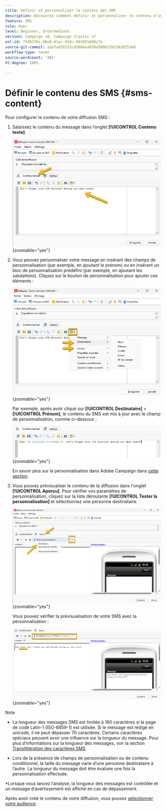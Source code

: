 ```yaml
---
title: Définir et personnaliser le contenu des SMS
description: Découvrez comment définir et personnaliser le contenu d’une diffusion SMS.
feature: SMS
role: User
level: Beginner, Intermediate
version: Campaign v8, Campaign Classic v7
exl-id: 71d9376c-86e8-41ec-92dc-863455d40c7a
source-git-commit: a2efad26232cd380eea850a589b22b23928253e8
workflow-type: tm+mt
source-wordcount: '261'
ht-degree: 100%

---
```


# Définir le contenu des SMS {#sms-content}

Pour configurer le contenu de votre diffusion SMS :

1. Saisissez le contenu du message dans l’onglet **[!UICONTROL Contenu texte]**.

   ![](assets/sms_content.png){zoomable="yes"}

1. Vous pouvez personnaliser votre message en insérant des champs de personnalisation (par exemple, en ajoutant le prénom) ou en insérant un bloc de personnalisation prédéfini (par exemple, en ajoutant les salutations). Cliquez sur le bouton de personnalisation pour ajouter ces éléments :

   ![](assets/sms_perso.png){zoomable="yes"}

   Par exemple, après avoir cliqué sur **[!UICONTROL Destinataire]** > **[!UICONTROL Prénom]**, le contenu du SMS est mis à jour avec le champ de personnalisation, comme ci-dessous :

   ![](assets/sms_perso_recipient.png){zoomable="yes"}

   En savoir plus sur la personnalisation dans Adobe Campaign dans [cette section](../personalize.md).

1. Vous pouvez prévisualiser le contenu de la diffusion dans l&#39;onglet **[!UICONTROL Aperçu]**. Pour vérifier vos paramètres de personnalisation, cliquez sur la liste déroulante **[!UICONTROL Tester la personnalisation]** et sélectionnez une personne destinataire.

   ![](assets/sms_preview.png){zoomable="yes"}

   Vous pouvez vérifier la prévisualisation de votre SMS avec la personnalisation :

   ![](assets/sms_preview_phone.png){zoomable="yes"}

>[!NOTE]
>
>* La longueur des messages SMS est limitée à 160 caractères si la page de code Latin-1 (ISO-8859-1) est utilisée. Si le message est rédigé en unicode, il ne peut dépasser 70 caractères. Certains caractères spéciaux peuvent avoir une influence sur la longueur du message. Pour plus d’informations sur la longueur des messages, voir la section [Translittération des caractères SMS](smpp-external-account.md#smpp-channel-settings).
>
>* Lors de la présence de champs de personnalisation ou de contenu conditionnel, la taille du message varie d’une personne destinataire à l’autre. La longueur du message doit être évaluée une fois la personnalisation effectuée.
>
>*Lorsque vous lancez l’analyse, la longueur des messages est contrôlée et un message d’avertissement est affiché en cas de dépassement.

Après avoir créé le contenu de votre diffusion, vous pouvez [sélectionner votre audience](sms-audience.md).
